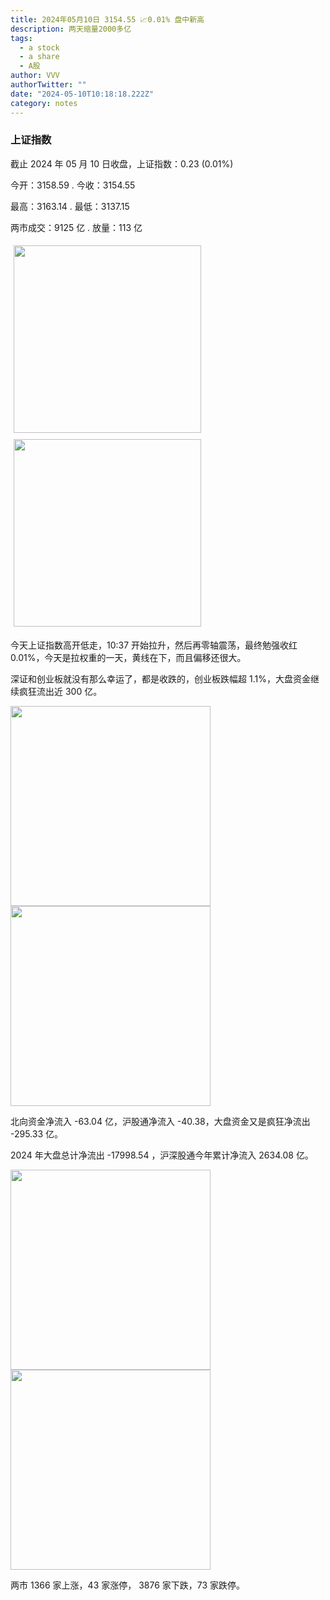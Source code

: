 ```yaml
---
title: 2024年05月10日 3154.55 📈0.01% 盘中新高
description: 两天缩量2000多亿
tags:
  - a stock
  - a share
  - A股
author: VVV
authorTwitter: ""
date: "2024-05-10T10:18:18.222Z"
category: notes
---
```


### 上证指数

截止 2024 年 05 月 10 日收盘，上证指数：<span class="font-semibold text-r-5">0.23 (0.01%)</span>

今开：<span class="font-semibold text-r-5">3158.59 </span> . 今收：<span class="font-semibold text-r-5">3154.55 </span>

最高：<span class="font-semibold text-r-5">3163.14 </span> . 最低：<span class="font-semibold text-g-5">3137.15 </span>

两市成交：<span class="font-semibold">9125 亿</span> . 放量：<span class="font-semibold text-r-5">113 亿</span>

<img src="/images/uploads/2024-05/20240510-zs-sh.png" style="width: 300px;display:inline-block;margin: 5px">
<img src="/images/uploads/2024-05/20240510-zs-sh-rk.png" style="width: 300px;display:inline-block;margin: 5px">

今天上证指数高开低走，10:37 开始拉升，然后再零轴震荡，最终勉强收红 0.01%，今天是拉权重的一天，黄线在下，而且偏移还很大。

深证和创业板就没有那么幸运了，都是收跌的，创业板跌幅超 1.1%，大盘资金继续疯狂流出近 300 亿。

<img src="/images/uploads/2024-05/20240510-zs-global.png" width="320">
<img src="/images/uploads/2024-05/20240510-zs-bs.png" width="320">

北向资金净流入 <span class="font-semibold text-g-5">-63.04 亿</span>，沪股通净流入 <span class="font-semibold text-g-5">-40.38</span>，大盘资金又是疯狂净流出 <span class="font-semibold text-r-5">-295.33 亿</span>。

2024 年大盘总计净流出 <span class="font-semibold text-g-8">-17998.54 </span>，沪深股通今年累计净流入 <span class="font-semibold text-r-7">2634.08 </span>亿。

<img src="/images/uploads/2024-05/20240510-zs-as.png" width="320">
<img src="/images/uploads/2024-05/20240510-zs-zdtj.png" width="320">

两市 <span class="text-r-6">1366</span> 家上涨，43 家涨停， <span class="font-semibold text-g-6">3876</span> 家下跌，73 家跌停。
